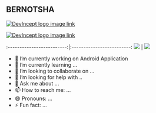 ## BERNOTSHA

[![DevIncept logo image link](https://github.com/paulrobertlloyd/socialmediaicons/blob/main/facebook-32x32.png?raw=true)](https://devincept.tech/)


[![DevIncept logo image link](https://github.com/paulrobertlloyd/socialmediaicons/blob/main/linkedin-32x32.png?raw=true)](https://devincept.tech/)
 
:-------------------------:|:-------------------------:
![](https://github.com/paulrobertlloyd/socialmediaicons/blob/main/facebook-32x32.png?raw=true)  |  ![](https://github.com/paulrobertlloyd/socialmediaicons/blob/main/facebook-32x32.png?raw=true)


- 🔭 I’m currently working on Android Application
- 🌱 I’m currently learning ...
- 👯 I’m looking to collaborate on ...
- 🤔 I’m looking for help with ..
- 💬 Ask me about ...
- 📫 How to reach me: ...
- 😄 Pronouns: ...
- ⚡ Fun fact: ...

